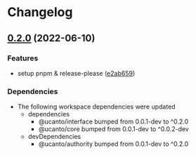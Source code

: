 # Changelog

## [0.2.0](https://github.com/web3-storage/ucanto/compare/transport-v0.1.0...transport-v0.2.0) (2022-06-10)


### Features

* setup pnpm & release-please ([e2ab659](https://github.com/web3-storage/ucanto/commit/e2ab659dda3cd147298c3955b99cabe407c503b7))


### Dependencies

* The following workspace dependencies were updated
  * dependencies
    * @ucanto/interface bumped from 0.0.1-dev to ^0.2.0
    * @ucanto/core bumped from 0.0.1-dev to ^0.0.2-dev
  * devDependencies
    * @ucanto/authority bumped from 0.0.1-dev to ^0.2.0
